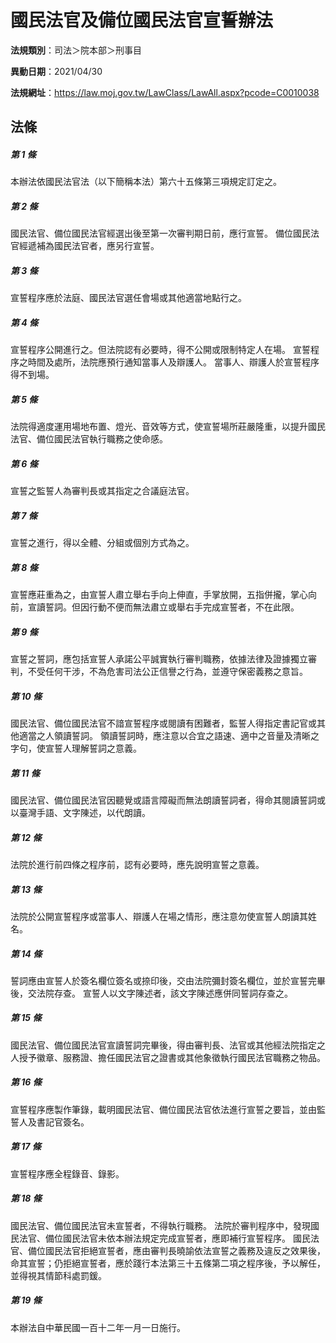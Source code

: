 # 國民法官及備位國民法官宣誓辦法

**法規類別**：司法＞院本部＞刑事目

**異動日期**：2021/04/30  

**法規網址**：https://law.moj.gov.tw/LawClass/LawAll.aspx?pcode=C0010038





## 法條
##### 第 1 條
本辦法依國民法官法（以下簡稱本法）第六十五條第三項規定訂定之。

##### 第 2 條
國民法官、備位國民法官經選出後至第一次審判期日前，應行宣誓。
備位國民法官經遞補為國民法官者，應另行宣誓。

##### 第 3 條
宣誓程序應於法庭、國民法官選任會場或其他適當地點行之。

##### 第 4 條
宣誓程序公開進行之。但法院認有必要時，得不公開或限制特定人在場。
宣誓程序之時間及處所，法院應預行通知當事人及辯護人。
當事人、辯護人於宣誓程序得不到場。

##### 第 5 條
法院得適度運用場地布置、燈光、音效等方式，使宣誓場所莊嚴隆重，以提升國民法官、備位國民法官執行職務之使命感。

##### 第 6 條
宣誓之監誓人為審判長或其指定之合議庭法官。

##### 第 7 條
宣誓之進行，得以全體、分組或個別方式為之。

##### 第 8 條
宣誓應莊重為之，由宣誓人肅立舉右手向上伸直，手掌放開，五指併攏，掌心向前，宣讀誓詞。但因行動不便而無法肅立或舉右手完成宣誓者，不在此限。

##### 第 9 條
宣誓之誓詞，應包括宣誓人承諾公平誠實執行審判職務，依據法律及證據獨立審判，不受任何干涉，不為危害司法公正信譽之行為，並遵守保密義務之意旨。

##### 第 10 條
國民法官、備位國民法官不諳宣誓程序或閱讀有困難者，監誓人得指定書記官或其他適當之人領讀誓詞。
領讀誓詞時，應注意以合宜之語速、適中之音量及清晰之字句，使宣誓人理解誓詞之意義。

##### 第 11 條
國民法官、備位國民法官因聽覺或語言障礙而無法朗讀誓詞者，得命其閱讀誓詞或以臺灣手語、文字陳述，以代朗讀。

##### 第 12 條
法院於進行前四條之程序前，認有必要時，應先說明宣誓之意義。

##### 第 13 條
法院於公開宣誓程序或當事人、辯護人在場之情形，應注意勿使宣誓人朗讀其姓名。

##### 第 14 條
誓詞應由宣誓人於簽名欄位簽名或捺印後，交由法院彌封簽名欄位，並於宣誓完畢後，交法院存查。
宣誓人以文字陳述者，該文字陳述應併同誓詞存查之。

##### 第 15 條
國民法官、備位國民法官宣讀誓詞完畢後，得由審判長、法官或其他經法院指定之人授予徽章、服務證、擔任國民法官之證書或其他象徵執行國民法官職務之物品。

##### 第 16 條
宣誓程序應製作筆錄，載明國民法官、備位國民法官依法進行宣誓之要旨，並由監誓人及書記官簽名。

##### 第 17 條
宣誓程序應全程錄音、錄影。

##### 第 18 條
國民法官、備位國民法官未宣誓者，不得執行職務。
法院於審判程序中，發現國民法官、備位國民法官未依本辦法規定完成宣誓者，應即補行宣誓程序。
國民法官、備位國民法官拒絕宣誓者，應由審判長曉諭依法宣誓之義務及違反之效果後，命其宣誓；仍拒絕宣誓者，應於踐行本法第三十五條第二項之程序後，予以解任，並得視其情節科處罰鍰。

##### 第 19 條
本辦法自中華民國一百十二年一月一日施行。



